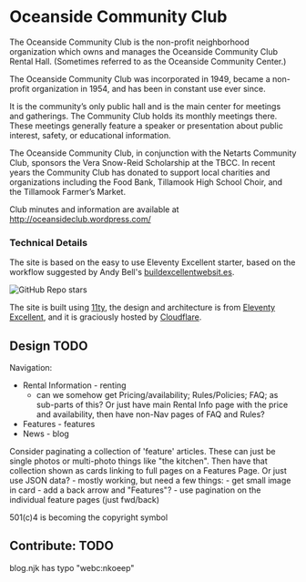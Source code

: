 # Oceanside Community Club

The Oceanside Community Club is the non-profit neighborhood organization which owns and manages the Oceanside Community Club Rental Hall. (Sometimes referred to as the Oceanside Community Center.)

The Oceanside Community Club was incorporated in 1949, became a non-profit organization in 1954, and has been in constant use ever since.

It is the community’s only public hall and is the main center for meetings and gatherings. The Community Club holds its monthly meetings there. These meetings generally feature a speaker or presentation about public interest, safety, or educational information.

The Oceanside Community Club, in conjunction with the Netarts Community Club, sponsors the Vera Snow-Reid Scholarship at the TBCC. In recent years the Community Club has donated to support local charities and organizations including the Food Bank, Tillamook High School Choir, and the Tillamook Farmer’s Market.

Club minutes and information are available at http://oceansideclub.wordpress.com/


### Technical Details

The site is based on the easy to use Eleventy Excellent starter, based on the workflow suggested by Andy Bell's [buildexcellentwebsit.es](https://buildexcellentwebsit.es/).

![GitHub Repo stars](https://img.shields.io/github/stars/madrilene/eleventy-excellent?style=flat-square&logo=github&logoColor=white&label=GitHub%20stars)

The site is built using [11ty](https://www.11ty.dev/), the design and architecture is from [Eleventy Excellent](https://eleventy-excellent.netlify.app/), and it is graciously hosted by [Cloudflare](https://cloudflare.com).

## Design TODO

Navigation:
- Rental Information - renting
  - can we somehow get Pricing/availability; Rules/Policies; FAQ; as sub-parts of this? Or just have main Rental Info page with the price and availability, then have non-Nav pages of FAQ and Rules?
- Features - features
- News - blog

Consider paginating a collection of 'feature' articles. These can just be single photos or multi-photo things like "the kitchen". Then have that collection shown as cards linking to full pages on a Features Page. Or just use JSON data?
    - mostly working, but need a few things:
    - get small image in card
    - add a back arrow and "Features"? 
    - use pagination on the individual feature pages (just fwd/back)

501(c)4 is becoming the copyright symbol

## Contribute: TODO

blog.njk has typo "webc:nkoeep"
